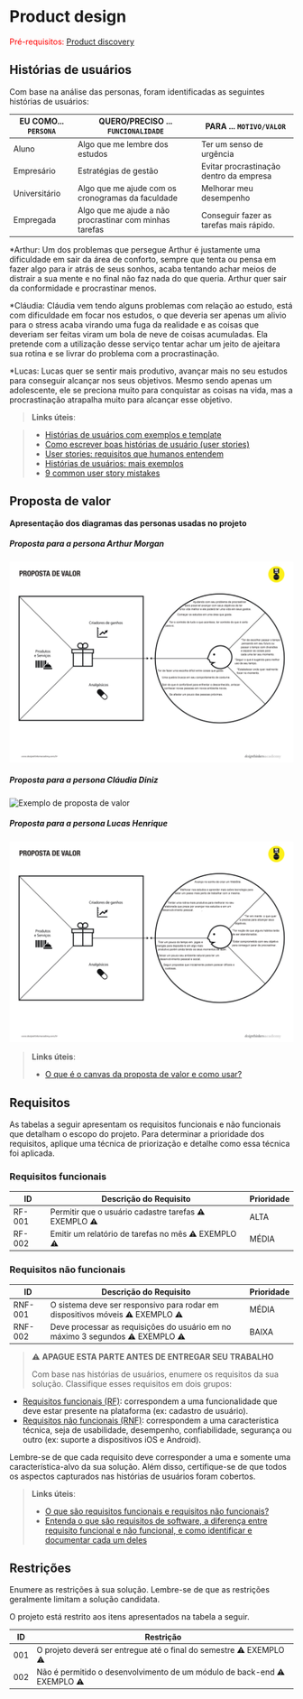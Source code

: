 # Product design

<span style="color:red">Pré-requisitos: <a href="02-Product-discovery.md"> Product discovery</a></span>

## Histórias de usuários

Com base na análise das personas, foram identificadas as seguintes histórias de usuários:

|EU COMO... `PERSONA`| QUERO/PRECISO ... `FUNCIONALIDADE` |PARA ... `MOTIVO/VALOR`                 |
|--------------------|------------------------------------|----------------------------------------|
|Aluno  | Algo que me lembre dos estudos         | Ter um senso de urgência            |
|Empresário       | Estratégias de gestão         | Evitar procrastinação dentro da empresa |
|Universitário      |Algo que me ajude com os cronogramas da faculdade        | Melhorar meu desempenho |
|Empregada       | Algo que me ajude a não procrastinar com minhas tarefas         | Conseguir fazer as tarefas mais rápido. |

*Arthur:
Um dos problemas que persegue Arthur é justamente uma dificuldade em sair da área de conforto, sempre que tenta ou pensa em fazer algo para ir atrás de seus sonhos, acaba tentando achar meios de distrair a sua mente e no final não faz nada do que queria. 
Arthur quer sair da conformidade e procrastinar menos.

*Cláudia:
Cláudia vem tendo alguns problemas com relação ao estudo, está com dificuldade em focar nos estudos, o que deveria ser apenas um alivio para o stress acaba virando uma fuga da realidade e as coisas que deveriam ser feitas viram um bola de neve de coisas acumuladas. 
Ela pretende com a utilização desse serviço tentar achar um jeito de ajeitara sua rotina e se livrar do problema com a procrastinação.

*Lucas:
Lucas quer se sentir mais produtivo, avançar mais no seu estudos para conseguir alcançar nos seus objetivos. Mesmo sendo apenas um adolescente, ele se preciona muito para conquistar as coisas na vida, mas a procrastinação atrapalha muito para alcançar esse objetivo.

> **Links úteis**:

> - [Histórias de usuários com exemplos e template](https://www.atlassian.com/br/agile/project-management/user-stories)
> - [Como escrever boas histórias de usuário (user stories)](https://medium.com/vertice/como-escrever-boas-users-stories-hist%C3%B3rias-de-usu%C3%A1rios-b29c75043fac)
> - [User stories: requisitos que humanos entendem](https://www.luiztools.com.br/post/user-stories-descricao-de-requisitos-que-humanos-entendem/)
> - [Histórias de usuários: mais exemplos](https://www.reqview.com/doc/user-stories-example.html)
> - [9 common user story mistakes](https://airfocus.com/blog/user-story-mistakes/)


## Proposta de valor

**Apresentação dos diagramas das personas usadas no projeto**

##### Proposta para a persona Arthur Morgan 

![Exemplo de proposta de valor](images/Arthur_page-0001.jpg)

##### Proposta para a persona Cláudia Diniz 

![Exemplo de proposta de valor](images/Cláudia_page-0001.jpg)

##### Proposta para a persona Lucas Henrique 

![Exemplo de proposta de valor](images/Lucas_page-0001.jpg)

> **Links úteis**:
> - [O que é o canvas da proposta de valor e como usar?](https://www.youtube.com/watch?v=Iqb-8Q_eiiA)

## Requisitos

As tabelas a seguir apresentam os requisitos funcionais e não funcionais que detalham o escopo do projeto. Para determinar a prioridade dos requisitos, aplique uma técnica de priorização e detalhe como essa técnica foi aplicada.

### Requisitos funcionais

| ID     | Descrição do Requisito                                   | Prioridade |
| ------ | ---------------------------------------------------------- | ---------- |
| RF-001 | Permitir que o usuário cadastre tarefas ⚠️ EXEMPLO ⚠️ | ALTA       |
| RF-002 | Emitir um relatório de tarefas no mês ⚠️ EXEMPLO ⚠️ | MÉDIA     |

### Requisitos não funcionais

| ID      | Descrição do Requisito                                                              | Prioridade |
| ------- | ------------------------------------------------------------------------------------- | ---------- |
| RNF-001 | O sistema deve ser responsivo para rodar em dispositivos móveis ⚠️ EXEMPLO ⚠️ | MÉDIA     |
| RNF-002 | Deve processar as requisições do usuário em no máximo 3 segundos ⚠️ EXEMPLO ⚠️          | BAIXA      |

> ⚠️ **APAGUE ESTA PARTE ANTES DE ENTREGAR SEU TRABALHO**
>
> Com base nas histórias de usuários, enumere os requisitos da sua solução. Classifique esses requisitos em dois grupos:

- [Requisitos funcionais
 (RF)](https://pt.wikipedia.org/wiki/Requisito_funcional):
 correspondem a uma funcionalidade que deve estar presente na
  plataforma (ex: cadastro de usuário).
- [Requisitos não funcionais
  (RNF)](https://pt.wikipedia.org/wiki/Requisito_n%C3%A3o_funcional):
  correspondem a uma característica técnica, seja de usabilidade,
  desempenho, confiabilidade, segurança ou outro (ex: suporte a
  dispositivos iOS e Android).

Lembre-se de que cada requisito deve corresponder a uma e somente uma característica-alvo da sua solução. Além disso, certifique-se de que todos os aspectos capturados nas histórias de usuários foram cobertos.

> **Links úteis**:
> - [O que são requisitos funcionais e requisitos não funcionais?](https://codificar.com.br/requisitos-funcionais-nao-funcionais/)
> - [Entenda o que são requisitos de software, a diferença entre requisito funcional e não funcional, e como identificar e documentar cada um deles](https://analisederequisitos.com.br/requisitos-funcionais-e-requisitos-nao-funcionais-o-que-sao/)


## Restrições

Enumere as restrições à sua solução. Lembre-se de que as restrições geralmente limitam a solução candidata.

O projeto está restrito aos itens apresentados na tabela a seguir.

|ID| Restrição                                             |
|--|-------------------------------------------------------|
|001| O projeto deverá ser entregue até o final do semestre ⚠️ EXEMPLO ⚠️ |
|002| Não é permitido o desenvolvimento de um módulo de back-end  ⚠️ EXEMPLO ⚠️  |
